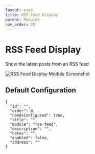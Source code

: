 ```yaml
---
layout: page
title: RSS Feed Display
parent: Modules
nav_order: 28
---
```


# RSS Feed Display

Show the latest posts from an RSS feed

![RSS Feed Display Module Screenshot](/bug/assets/images/screenshots/module-rss-feed.png)

## Default Configuration

```
{
  "id": "",
  "order": 0,
  "needsConfigured": true,
  "title": "",
  "module": "rss-feed",
  "description": "",
  "notes": "",
  "enabled": false,
  "address": ""
}
```
